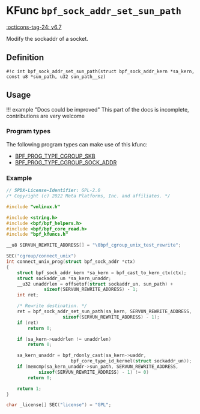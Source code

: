 # KFunc `bpf_sock_addr_set_sun_path`

<!-- [FEATURE_TAG](bpf_sock_addr_set_sun_path) -->
[:octicons-tag-24: v6.7](https://github.com/torvalds/linux/commit/53e380d21441909b12b6e0782b77187ae4b971c4)
<!-- [/FEATURE_TAG] -->

Modify the sockaddr of a socket.

## Definition

<!-- [KFUNC_DEF] -->
`#!c int bpf_sock_addr_set_sun_path(struct bpf_sock_addr_kern *sa_kern, const u8 *sun_path, u32 sun_path__sz)`
<!-- [/KFUNC_DEF] -->

## Usage

!!! example "Docs could be improved"
    This part of the docs is incomplete, contributions are very welcome

### Program types

The following program types can make use of this kfunc:

<!-- [KFUNC_PROG_REF] -->
- [BPF_PROG_TYPE_CGROUP_SKB](../program-type/BPF_PROG_TYPE_CGROUP_SKB.md)
- [BPF_PROG_TYPE_CGROUP_SOCK_ADDR](../program-type/BPF_PROG_TYPE_CGROUP_SOCK_ADDR.md)
<!-- [/KFUNC_PROG_REF] -->

### Example

```c
// SPDX-License-Identifier: GPL-2.0
/* Copyright (c) 2022 Meta Platforms, Inc. and affiliates. */

#include "vmlinux.h"

#include <string.h>
#include <bpf/bpf_helpers.h>
#include <bpf/bpf_core_read.h>
#include "bpf_kfuncs.h"

__u8 SERVUN_REWRITE_ADDRESS[] = "\0bpf_cgroup_unix_test_rewrite";

SEC("cgroup/connect_unix")
int connect_unix_prog(struct bpf_sock_addr *ctx)
{
	struct bpf_sock_addr_kern *sa_kern = bpf_cast_to_kern_ctx(ctx);
	struct sockaddr_un *sa_kern_unaddr;
	__u32 unaddrlen = offsetof(struct sockaddr_un, sun_path) +
			  sizeof(SERVUN_REWRITE_ADDRESS) - 1;
	int ret;

	/* Rewrite destination. */
	ret = bpf_sock_addr_set_sun_path(sa_kern, SERVUN_REWRITE_ADDRESS,
					 sizeof(SERVUN_REWRITE_ADDRESS) - 1);
	if (ret)
		return 0;

	if (sa_kern->uaddrlen != unaddrlen)
		return 0;

	sa_kern_unaddr = bpf_rdonly_cast(sa_kern->uaddr,
						bpf_core_type_id_kernel(struct sockaddr_un));
	if (memcmp(sa_kern_unaddr->sun_path, SERVUN_REWRITE_ADDRESS,
			sizeof(SERVUN_REWRITE_ADDRESS) - 1) != 0)
		return 0;

	return 1;
}

char _license[] SEC("license") = "GPL";
```

